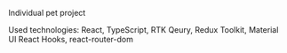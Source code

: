 Individual pet project

Used technologies: React, TypeScript, RTK Qeury, Redux Toolkit, Material UI
React Hooks, react-router-dom
